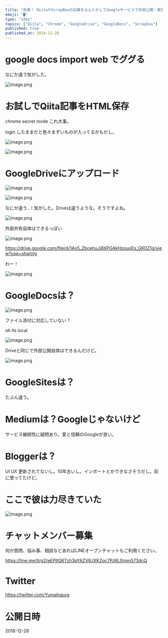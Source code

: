 ```yaml
---
title: "失敗！ QiitaやScrapBoxの記事をなんとかしてGoogleサービスで外部公開・保存したい by @yumainaura "
emoji: "🖥"
type: "idea"
topics: ["Qiita", "Chrome", "GoogleDrive", "GoogleDocs", "Scrapbox"]
published: true
published_at: 2018-12-28
---
```


# google docs import web でググる

なにか違う気がした。

![image.png](https://qiita-image-store.s3.amazonaws.com/0/89618/d47d0f30-37f8-b7d3-6480-a142565508c5.png)

# お試しでQiita記事をHTML保存

chrome secret mode これ大事。

login したままだと色々まずいものが入ってるかもだし。

![image.png](https://qiita-image-store.s3.amazonaws.com/0/89618/d8530685-60a3-00d7-d511-57216066ffbb.png)

![image.png](https://qiita-image-store.s3.amazonaws.com/0/89618/4eec4979-7f71-67df-c0cd-d58c97493c4b.png)

# GoogleDriveにアップロード

![image.png](https://qiita-image-store.s3.amazonaws.com/0/89618/18495573-36c4-1ae0-4705-0751f45ebfc2.png)

![image.png](https://qiita-image-store.s3.amazonaws.com/0/89618/0499e7f9-8d61-bfef-9590-d203ad081676.png)

なにか違う‥！気がした。Driveは違うような。そうですよね。

![image.png](https://qiita-image-store.s3.amazonaws.com/0/89618/2c2df9dc-5df2-cba4-a864-5d19b2bd2f5b.png)

外部共有自体はできるっぽい

![image.png](https://qiita-image-store.s3.amazonaws.com/0/89618/ae2ebf28-6e18-a631-cf04-1741d0391a06.png)



https://drive.google.com/file/d/1Ax5_ZbcehuJi8XPGAkHzouoEs_GK0Z1g/view?usp=sharing

わー！

![image.png](https://qiita-image-store.s3.amazonaws.com/0/89618/3caa67fe-5250-382a-b404-170a3b663210.png)

# GoogleDocsは？

![image.png](https://qiita-image-store.s3.amazonaws.com/0/89618/a54f601f-2a35-5b77-20c4-4521b595f773.png)

ファイル添付に対応していない？

oh its local

![image.png](https://qiita-image-store.s3.amazonaws.com/0/89618/591c7e34-337a-753a-9c31-f4ceeb047947.png)

Driveと同じで外部公開自体はできるんだけど。

![image.png](https://qiita-image-store.s3.amazonaws.com/0/89618/de10f7c8-7eb4-4c6f-83e6-57966a864542.png)


# GoogleSitesは？

たぶん違う。

# Mediumは？Googleじゃないけど

サービス継続性に疑問あり。愛と信頼のGoogleが良い。

# Bloggerは？

UI UX 更新されてないし。10年古いし。インポートとかできなさそうだし。前に使ってたけど。

# ここで彼は力尽きていた

![image.png](https://qiita-image-store.s3.amazonaws.com/0/89618/0e1950d1-0406-2891-4321-ed268ffde1d2.png)









<!-- Update From Qiita API -->

# チャットメンバー募集


何か質問、悩み事、相談などあればLINEオープンチャットもご利用ください。

https://line.me/ti/g2/eEPltQ6Tzh3pYAZV8JXKZqc7PJ6L0rpm573dcQ





# Twitter


https://twitter.com/YumaInaura


<!-- Update From Qiita API -->



# 公開日時

2018-12-28
